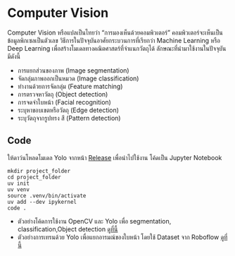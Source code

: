 # Computer Vision
Computer Vision หรือแปลเป็นไทยว่า “การมองเห็นด้วยคอมพิวเตอร์”
คอมพิวเตอร์จะเห็นเป็นข้อมูลพิกเซลเป็นตัวเลข วิธีการในปัจจุบันอาศัยกระบวนการที่เรียกว่า Machine Learning หรือ Deep Learning
เพื่อสร้างโมเดลทางคณิตศาสตร์ที่จำแนกวัตถุได้
ลักษณะที่นำมาใช้งานในปัจจุบันมีดังนี้
- การแยกส่วนของภาพ (Image segmentation)​
- จัดกลุ่มภาพออกเป็นหมวด (Image classification)​
- ทำงานด้วยการจัดกลุ่ม (Feature matching)​
- การตรวจหาวัตถุ (Object detection) ​
- การจดจำใบหน้า (Facial recognition)​
- ระบุหาขอบเขตหรือวัตถุ (Edge detection)​
- ระบุวัตถุจากรูปทรง สี (Pattern detection)​

## Code
ให้ดาว์นโหลดโมเดล Yolo จากหน้า [Release](https://github.com/ultralytics/assets/releases) เพื่อนำไปใช้งาน โค้ดเป็น Jupyter Notebook 
```
mkdir project_folder
cd project_folder
uv init
uv venv
source .venv/bin/activate
uv add --dev ipykernel
code .
```
- ตัวอย่างโค้ดการใช้งาน OpenCV และ Yolo เพื่อ segmentation, classification,Object detection [ดูที่นี้](./cv.md)
- ตัวอย่างการเทรนด้วย Yolo เพื่อแยกอารมณ์ของใบหน้า โดยใช้ Dataset จาก Roboflow [ดูที่นี้](./rb.md)

